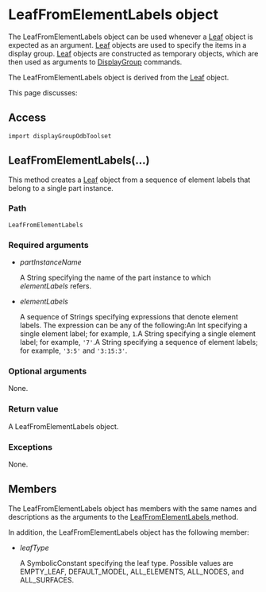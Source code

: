 # LeafFromElementLabels object

The LeafFromElementLabels object can be used whenever a [Leaf](https://help.3ds.com/2022/english/DSSIMULIA_Established/SIMACAEKERRefMap/simaker-c-leafpyc.htm?ContextScope=all) object is expected as an argument. [Leaf](https://help.3ds.com/2022/english/DSSIMULIA_Established/SIMACAEKERRefMap/simaker-c-leafpyc.htm?ContextScope=all) objects are used to specify the items in a display group. [Leaf](https://help.3ds.com/2022/english/DSSIMULIA_Established/SIMACAEKERRefMap/simaker-c-leafpyc.htm?ContextScope=all) objects are constructed as temporary objects, which are then used as arguments to [DisplayGroup](https://help.3ds.com/2022/english/DSSIMULIA_Established/SIMACAEKERRefMap/simaker-c-displaygrouppyc.htm?ContextScope=all) commands.

The LeafFromElementLabels object is derived from the [Leaf](https://help.3ds.com/2022/english/DSSIMULIA_Established/SIMACAEKERRefMap/simaker-c-leafpyc.htm?ContextScope=all) object.

This page discusses:

## Access

```
import displayGroupOdbToolset
```

## LeafFromElementLabels(...)



This method creates a [Leaf](https://help.3ds.com/2022/english/DSSIMULIA_Established/SIMACAEKERRefMap/simaker-c-leafpyc.htm?ContextScope=all) object from a sequence of element labels that belong to a single part instance.



### Path

```
LeafFromElementLabels
```

### Required arguments

- *partInstanceName*

  A String specifying the name of the part instance to which *elementLabels* refers.

- *elementLabels*

  A sequence of Strings specifying expressions that denote element labels. The expression can be any of the following:An Int specifying a single element label; for example, `1`.A String specifying a single element label; for example, `'7'`.A String specifying a sequence of element labels; for example, `'3:5'` and `'3:15:3'`.

### Optional arguments

None.

### Return value

A LeafFromElementLabels object.

### Exceptions

None.



## Members

The LeafFromElementLabels object has members with the same names and descriptions as the arguments to the [LeafFromElementLabels ](https://help.3ds.com/2022/english/DSSIMULIA_Established/SIMACAEKERRefMap/simaker-c-leaffromelementlabelspyc.htm?ContextScope=all#simaker-leaffromelementlabelsleaffromelementlabelspyc)method.

In addition, the LeafFromElementLabels object has the following member:

- *leafType*

  A SymbolicConstant specifying the leaf type. Possible values are EMPTY_LEAF, DEFAULT_MODEL, ALL_ELEMENTS, ALL_NODES, and ALL_SURFACES.